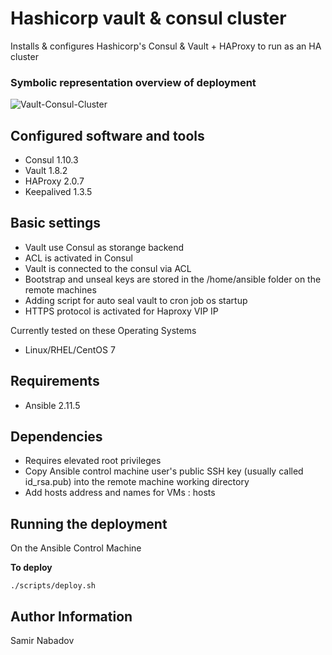 Hashicorp vault & consul cluster
================================


Installs & configures Hashicorp's Consul & Vault + HAProxy to run as an HA cluster

### Symbolic representation overview of deployment
![Vault-Consul-Cluster](https://user-images.githubusercontent.com/32331362/136788224-49d37bbd-3ae2-412c-8090-d8791171b9c3.jpg)


Configured software and tools
------------
* Consul 1.10.3
* Vault 1.8.2
* HAProxy 2.0.7
* Keepalived 1.3.5


Basic settings
------------
* Vault use Consul as storange backend 
* ACL is activated in Consul
* Vault is connected to the consul via ACL
* Bootstrap and unseal keys are stored in the /home/ansible folder on the remote machines
* Adding script for auto seal vault to cron job os startup
* HTTPS protocol is activated for Haproxy VIP IP


Currently tested on these Operating Systems
* Linux/RHEL/CentOS 7

Requirements
------------
* Ansible 2.11.5

Dependencies
------------
* Requires elevated root privileges
* Copy Ansible control machine user's public SSH key (usually called id_rsa.pub) into the remote machine working directory
* Add hosts address and names for VMs : hosts


Running the deployment
----------------------

On the Ansible Control Machine  

__To deploy__

`./scripts/deploy.sh`


Author Information
------------------

Samir Nabadov
